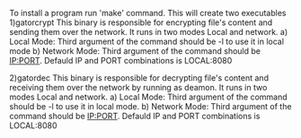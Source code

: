 To install a program run 'make' command.
This will create two executables 
1)gatorcrypt
	This binary is responsible for encrypting file's content and sending them over the network. It runs in two modes Local and network.
        a) Local Mode:
		Third argument of the command should be -l to use it in local mode
	b) Network Mode:
		Third argument of the command should be <IP:PORT>. Defauld IP and PORT combinations is LOCAL:8080

2)gatordec
	This binary is responsible for decrypting file's content and receiving them over the network by running as deamon. It runs in two modes Local and network.
        a) Local Mode:
		Third argument of the command should be -l to use it in local mode.
	b) Network Mode:
		Third argument of the command should be <IP:PORT>. Defauld IP and PORT combinations is LOCAL:8080
